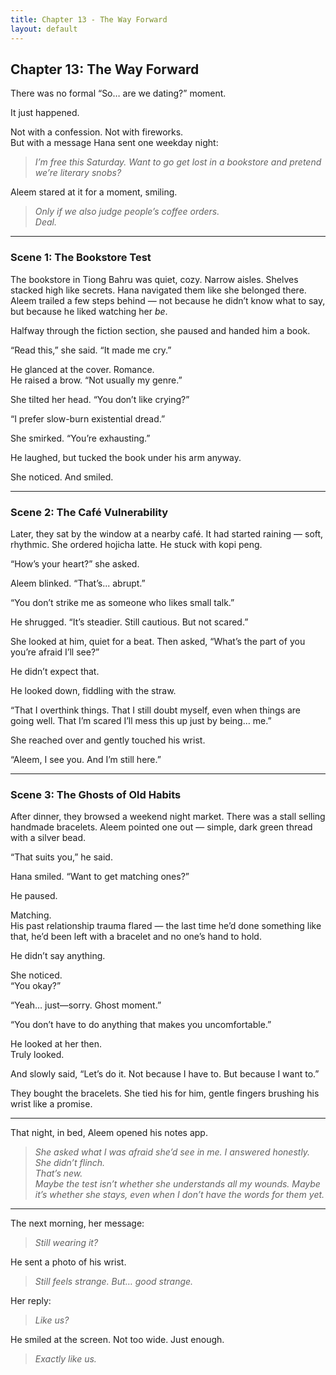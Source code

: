 ```yaml
---
title: Chapter 13 - The Way Forward
layout: default
---
```


## Chapter 13: The Way Forward

There was no formal “So… are we dating?” moment.

It just happened.

Not with a confession. Not with fireworks.  
But with a message Hana sent one weekday night:

> *I’m free this Saturday. Want to go get lost in a bookstore and pretend we’re literary snobs?*

Aleem stared at it for a moment, smiling.

> *Only if we also judge people’s coffee orders.*  
> *Deal.*

---

### Scene 1: The Bookstore Test

The bookstore in Tiong Bahru was quiet, cozy. Narrow aisles. Shelves stacked high like secrets. Hana navigated them like she belonged there. Aleem trailed a few steps behind — not because he didn’t know what to say, but because he liked watching her *be*.

Halfway through the fiction section, she paused and handed him a book.

“Read this,” she said. “It made me cry.”

He glanced at the cover. Romance.  
He raised a brow. “Not usually my genre.”

She tilted her head. “You don’t like crying?”

“I prefer slow-burn existential dread.”

She smirked. “You’re exhausting.”

He laughed, but tucked the book under his arm anyway.

She noticed. And smiled.

---

### Scene 2: The Café Vulnerability

Later, they sat by the window at a nearby café. It had started raining — soft, rhythmic. She ordered hojicha latte. He stuck with kopi peng.

“How’s your heart?” she asked.

Aleem blinked. “That’s... abrupt.”

“You don’t strike me as someone who likes small talk.”

He shrugged. “It’s steadier. Still cautious. But not scared.”

She looked at him, quiet for a beat. Then asked, “What’s the part of you you’re afraid I’ll see?”

He didn’t expect that.

He looked down, fiddling with the straw.

“That I overthink things. That I still doubt myself, even when things are going well. That I’m scared I’ll mess this up just by being… me.”

She reached over and gently touched his wrist.

“Aleem, I see you. And I’m still here.”

---

### Scene 3: The Ghosts of Old Habits

After dinner, they browsed a weekend night market. There was a stall selling handmade bracelets. Aleem pointed one out — simple, dark green thread with a silver bead.

“That suits you,” he said.

Hana smiled. “Want to get matching ones?”

He paused.

Matching.  
His past relationship trauma flared — the last time he’d done something like that, he’d been left with a bracelet and no one’s hand to hold.

He didn’t say anything.

She noticed.  
“You okay?”

“Yeah… just—sorry. Ghost moment.”

“You don’t have to do anything that makes you uncomfortable.”

He looked at her then.  
Truly looked.

And slowly said, “Let’s do it. Not because I have to. But because I want to.”

They bought the bracelets. She tied his for him, gentle fingers brushing his wrist like a promise.

---

That night, in bed, Aleem opened his notes app.

> *She asked what I was afraid she’d see in me. I answered honestly. She didn’t flinch.*  
> *That’s new.*  
> *Maybe the test isn’t whether she understands all my wounds. Maybe it’s whether she stays, even when I don’t have the words for them yet.*

---

The next morning, her message:

> *Still wearing it?*

He sent a photo of his wrist.

> *Still feels strange. But… good strange.*

Her reply:

> *Like us?*

He smiled at the screen. Not too wide. Just enough.

> *Exactly like us.*